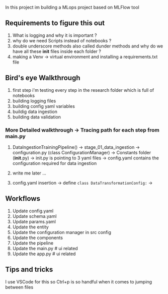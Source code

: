 In this project im building a MLops project based on MLFlow tool

## Requirements to figure this out

1. What is logging and why it is important ?
2. why do we need Scripts instead of notebooks ?
3. double underscore methods also called dunder methods and why do we have all these __init__ files inside each folder ?
4. making a Venv -> virtual environment and installing a requirements.txt file


## Bird's eye Walkthrough 
1. first step i'm testing every step in the research folder which is full of notebooks
2. building logging files
3. building config yaml variables
4. buildig data ingestion 
5. building data validation


### More Detailed walkthrough -> Tracing path for each step from main.py
1. DataIngestionTrainingPipeline() -> stage_01_data_ingestion -> configuration.py (class ConfigurationManager) -> Constants folder (__init__.py) -> init.py is pointing to 3 yaml files -> config.yaml contains the configuration required for data ingestion

2. write me later ...

3. config.yaml insertion -> define `class DataTransformationConfig:` ->


## Workflows

1. Update config.yaml
2. Update schema.yaml
3. Update params.yaml
4. Update the entity
5. Update the configuration manager in src config
6. Update the components
7. Update the pipeline 
8. Update the main.py   # ui related
9. Update the app.py    # ui related

## Tips and tricks
I use VSCode for this so Ctrl+p is so handful when it comes to jumping between files
